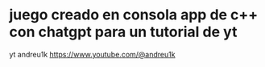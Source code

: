 # juego creado en consola app de c++ con chatgpt para un tutorial de yt


yt andreu1k https://www.youtube.com/@andreu1k
